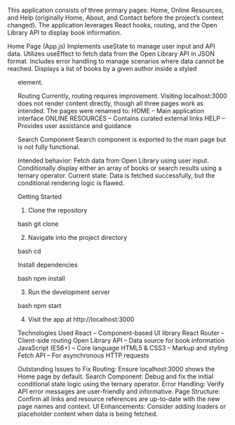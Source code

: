 This application consists of three primary pages: Home, Online Resources, and Help (originally Home, About, and Contact before the project’s context changed). The application leverages React hooks, routing, and the Open Library API to display book information.

Home Page (App.js)
Implements useState to manage user input and API data.
Utilizes useEffect to fetch data from the Open Library API in JSON format.
Includes error handling to manage scenarios where data cannot be reached.
Displays a list of books by a given author inside a styled <ul> element.

Routing
Currently, routing requires improvement. Visiting localhost:3000 does not render content directly, though all three pages work as intended.
The pages were renamed to:
HOME – Main application interface
ONLINE RESOURCES – Contains curated external links
HELP – Provides user assistance and guidance

Search Component
Search component is exported to the main page but is not fully functional.

Intended behavior:
Fetch data from Open Library using user input.
Conditionally display either an array of books or search results using a ternary operator.
Current state: Data is fetched successfully, but the conditional rendering logic is flawed.

Getting Started

1. Clone the repository

bash
git clone <your-repository-url>

2. Navigate into the project directory

bash
cd <project-folder>

Install dependencies

bash
npm install

3. Run the development server

bash
npm start

4. Visit the app at http://localhost:3000

Technologies Used
React – Component-based UI library
React Router – Client-side routing
Open Library API – Data source for book information
JavaScript (ES6+) – Core language
HTML5 & CSS3 – Markup and styling
Fetch API – For asynchronous HTTP requests

Outstanding Issues to Fix
Routing: Ensure localhost:3000 shows the Home page by default.
Search Component: Debug and fix the initial conditional state logic using the ternary operator.
Error Handling: Verify API error messages are user-friendly and informative.
Page Structure: Confirm all links and resource references are up-to-date with the new page names and context.
UI Enhancements: Consider adding loaders or placeholder content when data is being fetched.
